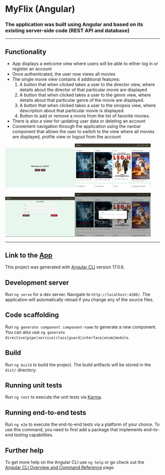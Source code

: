 # MyFlix (Angular)
### The application was built using Angular and based on its existing server-side code (REST API and database)
___
## Functionality
* App displays a welcome view where users will be able to either log in or register an account
* Once authenticated, the user now views all movies
* The single movie view contains 4 additional features: 
   1. A button that when clicked takes a user to the director view, where details about the director of that particular movie are displayed
   2. A button that when clicked takes a user to the genre view, where details about that particular genre of the movie are displayed.
   3. A button that when clicked takes a user to the sinopsis view, where description about that particular movie is displayed.
   4. Button to add or remove a movie from the list of favorite movies.
* There is also a view for updating user data or deleting an account
* Convenient navigation through the application using the navbar component that allows the user to switch to the view where all movies are displayed, profile view or logout from the account

<img width="45%" src="./src/assets/img/welcome.png" alt="screenshot of welcome view"/><img width="49%" style="display: flex, float: right"   src="./src/assets/img/movies-page.png" alt="screenshot of movies view"/>

<img width="45%" src="./src/assets/img/profile-page.png" alt="screenshot of profile view"/><img width="49%" style="display: flex, float: right" src="./src/assets/img/details-dialog.png" alt="screenshot of details dialog"/>
___

## Link to the [App](https://nnnzrnk.github.io/movie_api-Angular-client/)

This project was generated with [Angular CLI](https://github.com/angular/angular-cli) version 17.0.6.

## Development server

Run `ng serve` for a dev server. Navigate to `http://localhost:4200/`. The application will automatically reload if you change any of the source files.

## Code scaffolding

Run `ng generate component component-name` to generate a new component. You can also use `ng generate directive|pipe|service|class|guard|interface|enum|module`.

## Build

Run `ng build` to build the project. The build artifacts will be stored in the `dist/` directory.

## Running unit tests

Run `ng test` to execute the unit tests via [Karma](https://karma-runner.github.io).

## Running end-to-end tests

Run `ng e2e` to execute the end-to-end tests via a platform of your choice. To use this command, you need to first add a package that implements end-to-end testing capabilities.

## Further help

To get more help on the Angular CLI use `ng help` or go check out the [Angular CLI Overview and Command Reference](https://angular.io/cli) page.
